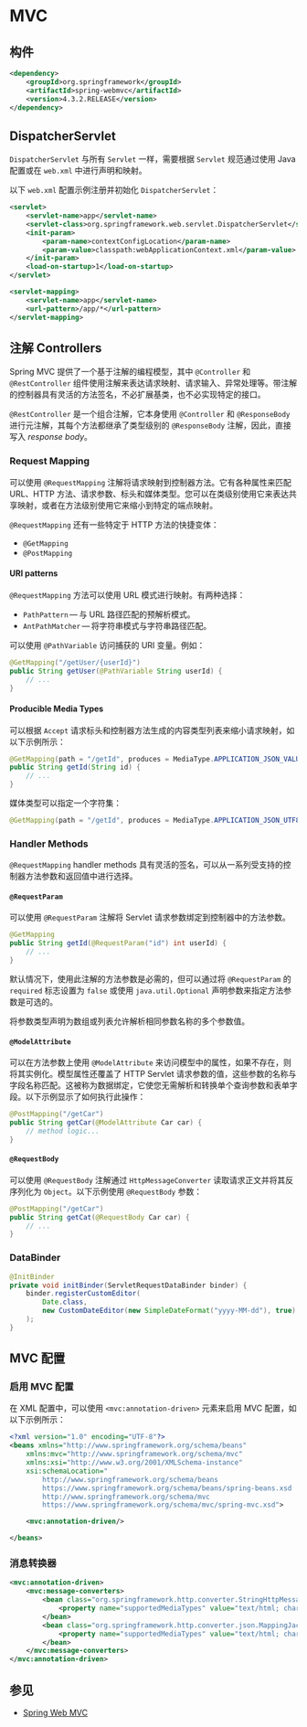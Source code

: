 # MVC

## 构件

```xml
<dependency>
    <groupId>org.springframework</groupId>
    <artifactId>spring-webmvc</artifactId>
    <version>4.3.2.RELEASE</version>
</dependency>
```

## DispatcherServlet

`DispatcherServlet` 与所有 `Servlet` 一样，需要根据 `Servlet` 规范通过使用 Java 配置或在 `web.xml` 中进行声明和映射。

以下 `web.xml` 配置示例注册并初始化 `DispatcherServlet`：

```xml
<servlet>
    <servlet-name>app</servlet-name>
    <servlet-class>org.springframework.web.servlet.DispatcherServlet</servlet-class>
    <init-param>
        <param-name>contextConfigLocation</param-name>
        <param-value>classpath:webApplicationContext.xml</param-value>
    </init-param>
    <load-on-startup>1</load-on-startup>
</servlet>

<servlet-mapping>
    <servlet-name>app</servlet-name>
    <url-pattern>/app/*</url-pattern>
</servlet-mapping>
```

## 注解 Controllers

Spring MVC 提供了一个基于注解的编程模型，其中 `@Controller` 和 `@RestController` 组件使用注解来表达请求映射、请求输入、异常处理等。带注解的控制器具有灵活的方法签名，不必扩展基类，也不必实现特定的接口。

`@RestController` 是一个组合注解，它本身使用 `@Controller` 和 `@ResponseBody` 进行元注解，其每个方法都继承了类型级别的 `@ResponseBody` 注解，因此，直接写入 *response body*。

### Request Mapping

可以使用 `@RequestMapping` 注解将请求映射到控制器方法。它有各种属性来匹配 URL、HTTP 方法、请求参数、标头和媒体类型。您可以在类级别使用它来表达共享映射，或者在方法级别使用它来缩小到特定的端点映射。

`@RequestMapping` 还有一些特定于 HTTP 方法的快捷变体：

- `@GetMapping`
- `@PostMapping`

#### URI patterns

`@RequestMapping` 方法可以使用 URL 模式进行映射。有两种选择：

- `PathPattern` — 与 URL 路径匹配的预解析模式。
- `AntPathMatcher` — 将字符串模式与字符串路径匹配。

可以使用 `@PathVariable` 访问捕获的 URI 变量。例如：

```java
@GetMapping("/getUser/{userId}")
public String getUser(@PathVariable String userId) {
    // ...
}
```

#### Producible Media Types

可以根据 `Accept` 请求标头和控制器方法生成的内容类型列表来缩小请求映射，如以下示例所示：

```java
@GetMapping(path = "/getId", produces = MediaType.APPLICATION_JSON_VALUE)
public String getId(String id) {
    // ...
}
```

媒体类型可以指定一个字符集：

```java
@GetMapping(path = "/getId", produces = MediaType.APPLICATION_JSON_UTF8_VALUE)
```

### Handler Methods

`@RequestMapping` handler methods 具有灵活的签名，可以从一系列受支持的控制器方法参数和返回值中进行选择。

#### `@RequestParam`

可以使用 `@RequestParam` 注解将 Servlet 请求参数绑定到控制器中的方法参数。

```java
@GetMapping
public String getId(@RequestParam("id") int userId) {
    // ...
}
```

默认情况下，使用此注解的方法参数是必需的，但可以通过将 `@RequestParam` 的 `required` 标志设置为 `false` 或使用 `java.util.Optional` 声明参数来指定方法参数是可选的。

将参数类型声明为数组或列表允许解析相同参数名称的多个参数值。

#### `@ModelAttribute`

可以在方法参数上使用 `@ModelAttribute` 来访问模型中的属性，如果不存在，则将其实例化。模型属性还覆盖了 HTTP Servlet 请求参数的值，这些参数的名称与字段名称匹配。这被称为数据绑定，它使您无需解析和转换单个查询参数和表单字段。以下示例显示了如何执行此操作：

```java
@PostMapping("/getCar")
public String getCar(@ModelAttribute Car car) {
    // method logic...
}
```

#### `@RequestBody`

可以使用 `@RequestBody` 注解通过 `HttpMessageConverter` 读取请求正文并将其反序列化为 `Object`。以下示例使用 `@RequestBody` 参数：

```java
@PostMapping("/getCar")
public String getCat(@RequestBody Car car) {
    // ...
}
```

### DataBinder

```java
@InitBinder
private void initBinder(ServletRequestDataBinder binder) {
    binder.registerCustomEditor(
        Date.class,
        new CustomDateEditor(new SimpleDateFormat("yyyy-MM-dd"), true)
    );
}
```

## MVC 配置

### 启用 MVC 配置

在 XML 配置中，可以使用 `<mvc:annotation-driven>` 元素来启用 MVC 配置，如以下示例所示：

```xml
<?xml version="1.0" encoding="UTF-8"?>
<beans xmlns="http://www.springframework.org/schema/beans"
    xmlns:mvc="http://www.springframework.org/schema/mvc"
    xmlns:xsi="http://www.w3.org/2001/XMLSchema-instance"
    xsi:schemaLocation="
        http://www.springframework.org/schema/beans
        https://www.springframework.org/schema/beans/spring-beans.xsd
        http://www.springframework.org/schema/mvc
        https://www.springframework.org/schema/mvc/spring-mvc.xsd">

    <mvc:annotation-driven/>

</beans>
```

### 消息转换器

```xml
<mvc:annotation-driven>
    <mvc:message-converters>
        <bean class="org.springframework.http.converter.StringHttpMessageConverter">
            <property name="supportedMediaTypes" value="text/html; charset=utf-8"/>
        </bean>
        <bean class="org.springframework.http.converter.json.MappingJackson2HttpMessageConverter">
            <property name="supportedMediaTypes" value="text/html; charset=utf-8"/>
        </bean>
    </mvc:message-converters>
</mvc:annotation-driven>
```

## 参见

- [Spring Web MVC](https://docs.spring.io/spring-framework/docs/current/reference/html/web.html#mvc)

